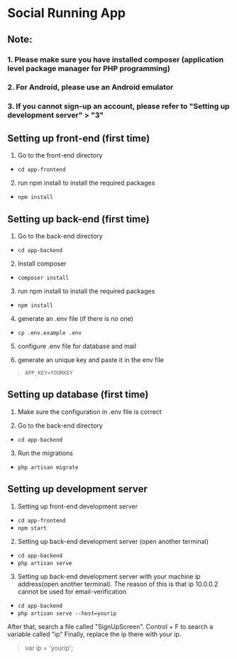 # Social Running App

## Note: 
### 1. Please make sure you have installed composer (application level package manager for PHP programming)
### 2. For Android, please use an Android emulator
### 3. If you cannot sign-up an account, please refer to "Setting up development server" > "3" 

## Setting up front-end (first time)

1. Go to the front-end directory
- `cd app-frontend`

2. run npm install to install the required packages
- `npm install`


## Setting up back-end (first time)

1. Go to the back-end directory
- `cd app-backend`

2. Install composer
- `composer install`

3. run npm install to install the required packages
- `npm install`

4. generate an .env file (if there is no one)
- `cp .env.example .env`

5. configure .env file for database and mail

6. generate an unique key and paste it in the env file 
> `APP_KEY=YOURKEY`

## Setting up database (first time)

1. Make sure the configuration in .env file is correct

2. Go to the back-end directory
- `cd app-backend`

3. Run the migrations
- `php artisan migrate`

## Setting up development server

1. Setting up front-end development server
- `cd app-frontend`
- `npm start`

2. Setting up back-end development server (open another terminal)
- `cd app-backend`
- `php artisan serve`

3. Setting up back-end development server with your machine ip address(open another terminal). The reason of this is that ip 10.0.0.2 cannot be used for email-verification
- `cd app-backend`
- `php artisan serve --host=yourip`

After that, search a file called "SignUpScreen". Control + F to search a variable called "ip"
Finally, replace the ip there with your ip.
> var ip = 'yourip';
